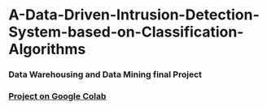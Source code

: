 # A-Data-Driven-Intrusion-Detection-System-based-on-Classification-Algorithms
### Data Warehousing and Data Mining final Project

### [Project on Google Colab](https://colab.research.google.com/drive/1um_GQCjJYNXjB58I5BlPHQAia-Ta-bFE?usp=sharing)
